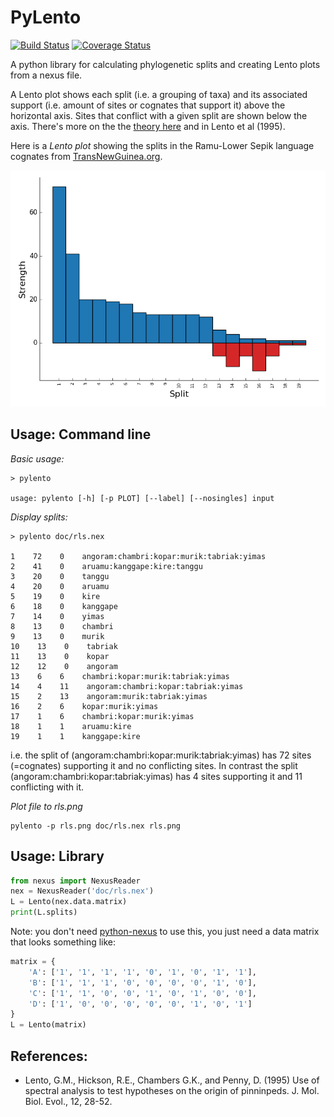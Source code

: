 # PyLento

[![Build Status](https://travis-ci.org/SimonGreenhill/pylento.svg?branch=master)](https://travis-ci.org/SimonGreenhill/pylento)
[![Coverage Status](https://coveralls.io/repos/SimonGreenhill/pylento/badge.svg?branch=master&service=github)](https://coveralls.io/github/SimonGreenhill/pylento?branch=master)

A python library for calculating phylogenetic splits and creating Lento plots from a nexus file.

A Lento plot shows each split (i.e. a grouping of taxa) and its associated support (i.e. amount of sites or cognates that support it) above the horizontal axis. Sites that conflict with a given split are shown below the axis. There's more on the the [theory here](https://www.ctu.edu.vn/~dvxe/Bioinformatic/Software/BIT%20Software/theory.html) and in Lento et al (1995). 

Here is a *Lento plot* showing the splits in the Ramu-Lower Sepik language cognates from [TransNewGuinea.org](http://transnewguinea.org).

![Lento Plot](https://github.com/SimonGreenhill/pylento/blob/master/doc/rls.png)

## Usage: Command line

*Basic usage:*

```shell
> pylento

usage: pylento [-h] [-p PLOT] [--label] [--nosingles] input
```

*Display splits:*

```shell
> pylento doc/rls.nex

1    72    0    angoram:chambri:kopar:murik:tabriak:yimas
2    41    0    aruamu:kanggape:kire:tanggu
3    20    0    tanggu
4    20    0    aruamu
5    19    0    kire
6    18    0    kanggape
7    14    0    yimas
8    13    0    chambri
9    13    0    murik
10    13    0    tabriak
11    13    0    kopar
12    12    0    angoram
13    6    6    chambri:kopar:murik:tabriak:yimas
14    4    11    angoram:chambri:kopar:tabriak:yimas
15    2    13    angoram:murik:tabriak:yimas
16    2    6    kopar:murik:yimas
17    1    6    chambri:kopar:murik:yimas
18    1    1    aruamu:kire
19    1    1    kanggape:kire
```

i.e. the split of (angoram:chambri:kopar:murik:tabriak:yimas) has 72 sites (=cognates) supporting it
and no conflicting sites. In contrast the split (angoram:chambri:kopar:tabriak:yimas) has 4 sites 
supporting it and 11 conflicting with it.

*Plot file to rls.png*

```shell
pylento -p rls.png doc/rls.nex rls.png
```

## Usage: Library

```python
from nexus import NexusReader
nex = NexusReader('doc/rls.nex')
L = Lento(nex.data.matrix)
print(L.splits)
```
Note: you don't need [python-nexus](https://pypi.python.org/pypi/python-nexus/1.35) to use this, you just need a data matrix that looks something 
like:

```python
matrix = {
    'A': ['1', '1', '1', '1', '0', '1', '0', '1', '1'],
    'B': ['1', '1', '1', '0', '0', '0', '0', '1', '0'],
    'C': ['1', '1', '0', '0', '1', '0', '1', '0', '0'],
    'D': ['1', '0', '0', '0', '0', '0', '1', '0', '1']
}
L = Lento(matrix)
```


## References:

* Lento, G.M., Hickson, R.E., Chambers G.K., and Penny, D. (1995) Use of spectral analysis to test hypotheses on the origin of pinninpeds. J. Mol. Biol. Evol., 12, 28-52. 
